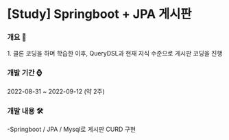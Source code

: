 # [Study] Springboot + JPA 게시판<br/>

<h3>개요 📌</h3>
1. 클론 코딩을 하며 학습한 이후, QueryDSL과 현재 지식 수준으로 게시판 코딩을 진행<br> 

<h3>개발 기간 ⌚️</h3>
2022-08-31 ~ 2022-09-12 (약 2주)<br/>

<h3>개발 내용 🛠</h3>
-Springboot / JPA / Mysql로 게시판 CURD 구현 <br>
